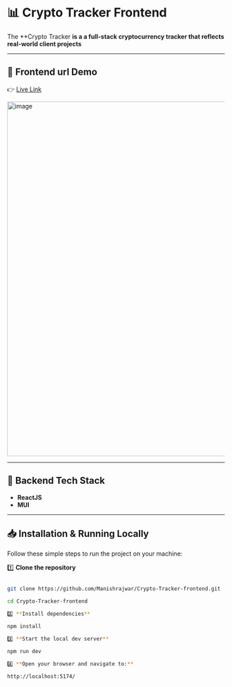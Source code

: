 # 📊  Crypto Tracker Frontend

The **Crypto Tracker **is a a full-stack cryptocurrency tracker that reflects real-world client projects**

---

## 🚀 Frontend url Demo

👉 [Live Link](https://crypto-tracker-dvso.onrender.com/)

<img width="1467" height="821" alt="image" src="https://github.com/user-attachments/assets/5959a8ce-9804-4d8d-a98e-da7e66c60788" />



---

## 🧩 Backend Tech Stack

- **ReactJS** 
- **MUI** 

---

## 📥 Installation & Running Locally

Follow these simple steps to run the project on your machine:

1️⃣ **Clone the repository**
```bash

git clone https://github.com/Manishrajwar/Crypto-Tracker-frontend.git

cd Crypto-Tracker-frontend

2️⃣ **Install dependencies**

npm install

3️⃣ **Start the local dev server**

npm run dev

4️⃣ **Open your browser and navigate to:**

http://localhost:5174/
